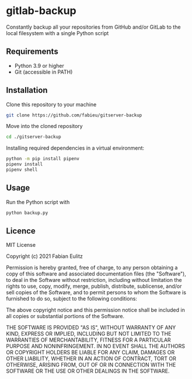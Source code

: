 # gitlab-backup

Constantly backup all your repositories from GitHub and/or GitLab to the local filesystem with a single Python script

## Requirements

- Python 3.9 or higher
- Git (accessible in PATH)

## Installation

Clone this repository to your machine

```bash
git clone https://github.com/fabieu/gitserver-backup
```

Move into the cloned repository

```bash
cd ./gitserver-backup
```

Installing required dependencies in a virtual environment:

```bash
python -m pip install pipenv
pipenv install
pipenv shell
```

## Usage

Run the Python script with

```bash
python backup.py
```

## Licence

MIT License

Copyright (c) 2021 Fabian Eulitz

Permission is hereby granted, free of charge, to any person obtaining a copy of this software and associated documentation files (the "Software"), to deal in the Software without restriction, including without limitation the rights to use, copy, modify, merge, publish, distribute, sublicense, and/or sell copies of the Software, and to permit persons to whom the Software is furnished to do so, subject to the following conditions:

The above copyright notice and this permission notice shall be included in all copies or substantial portions of the Software.

THE SOFTWARE IS PROVIDED "AS IS", WITHOUT WARRANTY OF ANY KIND, EXPRESS OR IMPLIED, INCLUDING BUT NOT LIMITED TO THE WARRANTIES OF MERCHANTABILITY, FITNESS FOR A PARTICULAR PURPOSE AND NONINFRINGEMENT. IN NO EVENT SHALL THE AUTHORS OR COPYRIGHT HOLDERS BE LIABLE FOR ANY CLAIM, DAMAGES OR OTHER LIABILITY, WHETHER IN AN ACTION OF CONTRACT, TORT OR OTHERWISE, ARISING FROM, OUT OF OR IN CONNECTION WITH THE SOFTWARE OR THE USE OR OTHER DEALINGS IN THE SOFTWARE.
